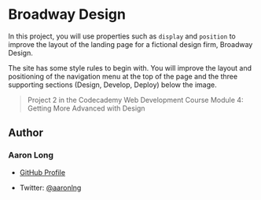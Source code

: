 # Broadway Design

In this project, you will use properties such as `display` and `position` to improve the layout of the landing page for a fictional design firm, Broadway Design.

The site has some style rules to begin with. You will improve the layout and positioning of the navigation menu at the top of the page and the three supporting sections (Design, Develop, Deploy) below the image.

> Project 2 in the Codecademy Web Development Course Module 4: Getting More Advanced with Design

## Author

### Aaron Long

- [GitHub Profile](https://github.com/aaronlng/)

- Twitter: [@aaronlng](https://twitter.com/aaronlng)
